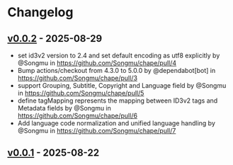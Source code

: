 # Changelog

## [v0.0.2](https://github.com/Songmu/chape/compare/v0.0.1...v0.0.2) - 2025-08-29
- set id3v2 version to 2.4 and set default encoding as utf8 explicitly by @Songmu in https://github.com/Songmu/chape/pull/4
- Bump actions/checkout from 4.3.0 to 5.0.0 by @dependabot[bot] in https://github.com/Songmu/chape/pull/3
- support Grouping, Subtitle, Copyright and Language field by @Songmu in https://github.com/Songmu/chape/pull/5
- define tagMapping represents the mapping between ID3v2 tags and Metadata fields by @Songmu in https://github.com/Songmu/chape/pull/6
- Add language code normalization and unified language handling by @Songmu in https://github.com/Songmu/chape/pull/7

## [v0.0.1](https://github.com/Songmu/chape/commits/v0.0.1) - 2025-08-22
